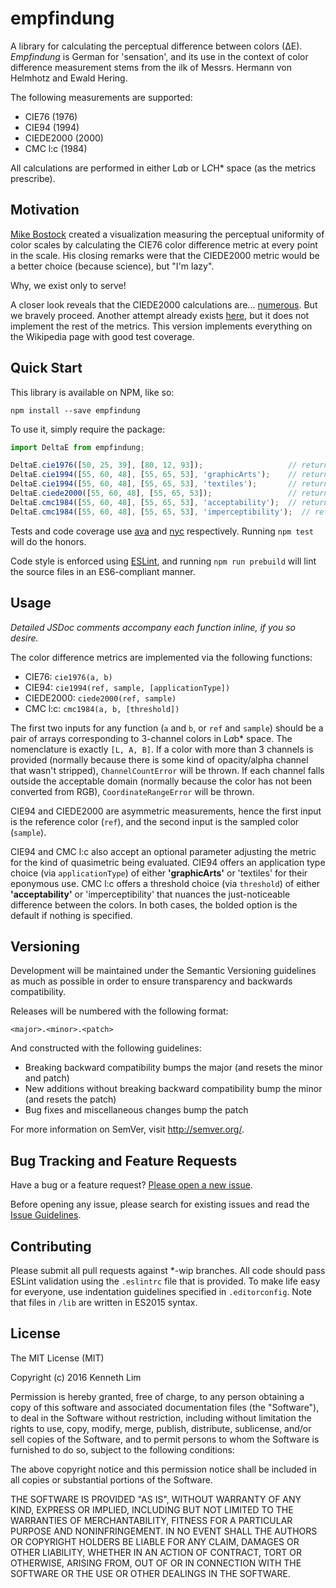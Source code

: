 <!--
@Author: Lim Mingjie, Kenneth <Astrianna>
@Date:   2016-06-20T20:35:31-04:00
@Email:  me@kenlimmj.com
@Last modified by:   Astrianna
@Last modified time: 2016-06-20T22:57:42-04:00
@License: MIT
-->

empfindung
==========

A library for calculating the perceptual difference between colors (∆E). _Empfindung_ is German for 'sensation', and its use in the context of color difference measurement stems from the ilk of Messrs. Hermann von Helmhotz and Ewald Hering.

The following measurements are supported:

- CIE76 (1976)
- CIE94 (1994)
- CIEDE2000 (2000)
- CMC l:c (1984)

All calculations are performed in either L*a*b or L*C*H* space (as the metrics prescribe).

## Motivation
[Mike Bostock](https://bost.ocks.org/mike/) created a visualization measuring the perceptual uniformity of color scales by calculating the CIE76 color difference metric at every point in the scale. His closing remarks were that the CIEDE2000 metric would be a better choice (because science), but "I'm lazy".

Why, we exist only to serve!

A closer look reveals that the CIEDE2000 calculations are... [numerous](https://www.wikiwand.com/en/Color_difference#/CIEDE2000). But we bravely proceed. Another attempt already exists [here](https://github.com/markusn/color-diff), but it does not implement the rest of the metrics. This version implements everything on the Wikipedia page with good test coverage.

## Quick Start

This library is available on NPM, like so:

```shell
npm install --save empfindung
```

To use it, simply require the package:

```javascript
import DeltaE from empfindung;

DeltaE.cie1976([50, 25, 39], [80, 12, 93]);                   // returns ~63.127
DeltaE.cie1994([55, 60, 48], [55, 65, 53], 'graphicArts');    // returns ~1.61
DeltaE.cie1994([55, 60, 48], [55, 65, 53], 'textiles');       // returns ~1.54
DeltaE.ciede2000([55, 60, 48], [55, 65, 53]);                 // returns ~1.58
DeltaE.cmc1984([55, 60, 48], [55, 65, 53], 'acceptability');  // returns ~2.339
DeltaE.cmc1984([55, 60, 48], [55, 65, 53], 'imperceptibility');  // returns ~2.339
```

Tests and code coverage use [ava](https://github.com/avajs/ava) and [nyc](https://github.com/bcoe/nyc) respectively. Running `npm test` will do the honors.

Code style is enforced using [ESLint](http://eslint.org/), and running `npm run prebuild` will lint the source files in an ES6-compliant manner.

## Usage

_Detailed JSDoc comments accompany each function inline, if you so desire._

The color difference metrics are implemented via the following functions:

- CIE76: `cie1976(a, b)`
- CIE94: `cie1994(ref, sample, [applicationType])`
- CIEDE2000: `ciede2000(ref, sample)`
- CMC l:c: `cmc1984(a, b, [threshold])`

The first two inputs for any function (`a` and `b`, or `ref` and `sample`) should be a pair of arrays corresponding to 3-channel colors in L*a*b* space. The nomenclature is exactly `[L, A, B]`. If a color with more than 3 channels is provided (normally because there is some kind of opacity/alpha channel that wasn't stripped), `ChannelCountError` will be thrown. If each channel falls outside the acceptable domain (normally because the color has not been converted from RGB), `CoordinateRangeError` will be thrown.

CIE94 and CIEDE2000 are asymmetric measurements, hence the first input is the reference color (`ref`), and the second input is the sampled color (`sample`).

CIE94 and CMC l:c also accept an optional parameter adjusting the metric for the kind of quasimetric being evaluated. CIE94 offers an application type choice (via `applicationType`) of either **'graphicArts'** or 'textiles' for their eponymous use. CMC l:c offers a threshold choice (via `threshold`) of either **'acceptability'** or 'imperceptibility' that nuances the just-noticeable difference between the colors. In both cases, the bolded option is the default if nothing is specified.

## Versioning

Development will be maintained under the Semantic Versioning guidelines as much as possible in order to ensure transparency and backwards compatibility.

Releases will be numbered with the following format:

`<major>.<minor>.<patch>`

And constructed with the following guidelines:

+ Breaking backward compatibility bumps the major (and resets the minor and patch)
+ New additions without breaking backward compatibility bump the minor (and resets the patch)
+ Bug fixes and miscellaneous changes bump the patch

For more information on SemVer, visit http://semver.org/.

## Bug Tracking and Feature Requests

Have a bug or a feature request? [Please open a new issue](https://github.com/kenlimmj/empfindung/issues).

Before opening any issue, please search for existing issues and read the [Issue Guidelines](CONTRIBUTING.md).

## Contributing

Please submit all pull requests against \*-wip branches. All code should pass ESLint validation using the `.eslintrc` file that is provided. To make life easy for everyone, use indentation guidelines specified in `.editorconfig`. Note that files in `/lib` are written in ES2015 syntax.

## License

The MIT License (MIT)

Copyright (c) 2016 Kenneth Lim

Permission is hereby granted, free of charge, to any person obtaining a copy
of this software and associated documentation files (the "Software"), to deal
in the Software without restriction, including without limitation the rights
to use, copy, modify, merge, publish, distribute, sublicense, and/or sell
copies of the Software, and to permit persons to whom the Software is
furnished to do so, subject to the following conditions:

The above copyright notice and this permission notice shall be included in all
copies or substantial portions of the Software.

THE SOFTWARE IS PROVIDED "AS IS", WITHOUT WARRANTY OF ANY KIND, EXPRESS OR
IMPLIED, INCLUDING BUT NOT LIMITED TO THE WARRANTIES OF MERCHANTABILITY,
FITNESS FOR A PARTICULAR PURPOSE AND NONINFRINGEMENT. IN NO EVENT SHALL THE
AUTHORS OR COPYRIGHT HOLDERS BE LIABLE FOR ANY CLAIM, DAMAGES OR OTHER
LIABILITY, WHETHER IN AN ACTION OF CONTRACT, TORT OR OTHERWISE, ARISING FROM,
OUT OF OR IN CONNECTION WITH THE SOFTWARE OR THE USE OR OTHER DEALINGS IN THE
SOFTWARE.
